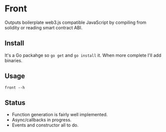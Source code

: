 # Front
Outputs boilerplate web3.js compatible JavaScript by compiling from solidity or reading smart contract ABI. 

## Install

It's a Go packahge so `go get` and `go install` it. When more complete I'll add binaries.

## Usage 

```front --h```

## Status

- Function generation is fairly well implemented.  
- Async/callbacks in progress.
- Events and constructor all to do.
